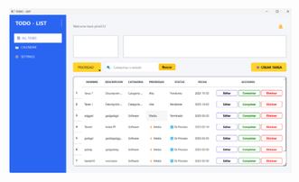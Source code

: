 <img src="src/Resources/Screenshot%202025-02-04%20192920.png" alt="Captura de Pantalla" width="500">
